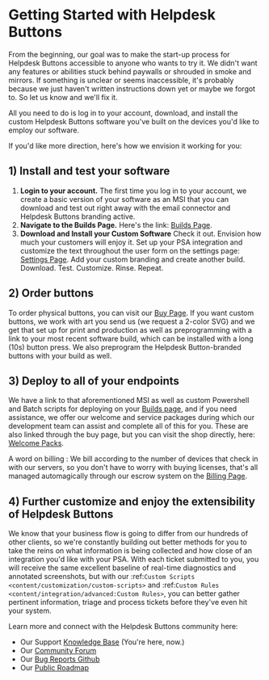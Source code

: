 # Getting Started with Helpdesk Buttons
From the beginning, our goal was to make the start-up process for Helpdesk Buttons accessible to anyone who wants to try it. We didn't want any features or abilities stuck behind paywalls or shrouded in smoke and mirrors. If something is unclear or seems inaccessible, it's probably because we just haven't written instructions down yet or maybe we forgot to. So let us know and we'll fix it.

All you need to do is log in to your account, download, and install the custom Helpdesk Buttons software you've built on the devices you'd like to employ our software.

If you'd like more direction, here's how we envision it working for you:

## 1) Install and test your software
1. **Login to your account.**
The first time you log in to your account, we create a basic version of your software as an MSI that you can download and test out right away with the email connector and Helpdesk Buttons branding active.
2. **Navigate to the Builds Page.**
Here's the link: [Builds Page](https://beta.helpdeskbuttons.com/builds.php).
3. **Download and Install your Custom Software**
Check it out. Envision how much your customers will enjoy it. Set up your PSA integration and customize the text throughout the user form on the settings page: [Settings Page](https://beta.helpdeskbuttons.com/settings.php). Add your custom branding and create another build. Download. Test. Customize. Rinse. Repeat.

## 2) Order buttons
To order physical buttons, you can visit our [Buy Page](https://beta.helpdeskbuttons.com/buy.php).
If you want custom buttons, we work with art you send us (we request a 2-color SVG) and we get that set up for print and production as well as preprogramming with a link to your most recent software build, which can be installed with a long (10s) button press. We also preprogram the Helpdesk Button-branded buttons with your build as well.

## 3) Deploy to all of your endpoints
We have a link to that aforementioned MSI as well as custom Powershell and Batch scripts for deploying on your [Builds page](https://beta.helpdeskbuttons.com/builds.php), and if you need assistance, we offer our welcome and service packages during which our development team can assist and complete all of this for you. These are also linked through the buy page, but you can visit the shop directly, here: [Welcome Packs](https://cms.helpdeskbuttons.com/product-category/starter-pack/).

A word on billing
: We bill according to the number of devices that check in with our servers, so you don't have to worry with buying licenses, that's all managed automagically through our escrow system on the [Billing Page](https://beta.helpdeskbuttons.com/billing.php).

## 4) Further customize and enjoy the extensibility of Helpdesk Buttons
We know that your business flow is going to differ from our hundreds of other clients, so we're constantly building out better methods for you to take the reins on what information is being collected and how close of an integration you'd like with your PSA. With each ticket submitted to you, you will receive the same excellent baseline of real-time diagnostics and annotated screenshots, but with our :ref:`Custom Scripts <content/customization/custom-scripts>` and :ref:`Custom Rules <content/integration/advanced:Custom Rules>`, you can better gather pertinent information, triage and process tickets before they've even hit your system.

Learn more and connect with the Helpdesk Buttons community here:
- Our Support [Knowledge Base](https://docs.tier2tickets.com/) (You're here, now.)
- Our [Community Forum](https://community.tier2tickets.com/)
- Our [Bug Reports Github](https://github.com/tier2tickets/feedback/issues)
- Our [Public Roadmap](https://trello.com/b/wSlyA6vW/phase-2-roadmap)
